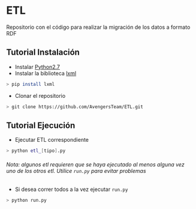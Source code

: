 # ETL
Repositorio con el código para realizar la migración de los datos a formato RDF

Tutorial Instalación
--------------------

* Instalar [Python2.7](https://www.python.org/download/releases/2.7/)
* Instalar la biblioteca [lxml](http://lxml.de/installation.html)
```bash
> pip install lxml
```

* Clonar el repositorio
```bash
> git clone https://github.com/AvengersTeam/ETL.git
```

Tutorial Ejecución
------------------

* Ejecutar ETL correspondiente
```bash
> python etl_[tipo].py
```
###### Nota: algunos etl requieren que se haya ejecutado al menos alguna vez uno de los otros etl. Utilice `run.py` para evitar problemas

* Si desea correr todos a la vez ejecutar `run.py`
```bash
> python run.py
```
